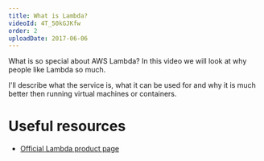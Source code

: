 ```yaml
---
title: What is Lambda?
videoId: 4T_50kGJKfw
order: 2
uploadDate: 2017-06-06
---
```


What is so special about AWS Lambda? In this video we will look at why people like Lambda so much.

I'll describe what the service is, what it can be used for and why it is much better then running virtual machines or containers.

# Useful resources
* <a href="https://aws.amazon.com/lambda/" target="_blank">Official Lambda product page</a>
